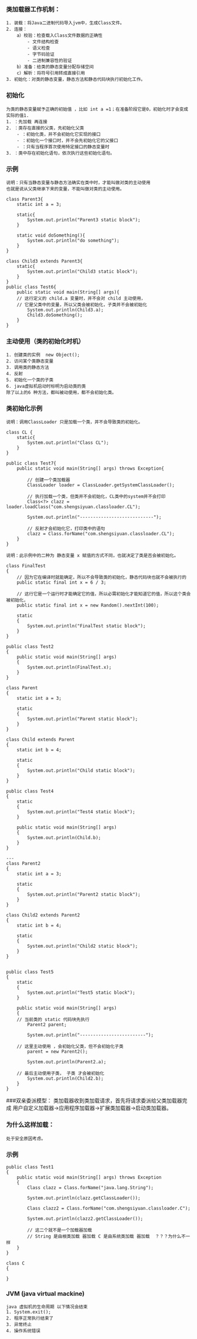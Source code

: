 ### 类加载器工作机制： 
    1. 装载：将Java二进制代码导入jvm中，生成Class文件。 
    2. 连接：
        a）校验：检查载入Class文件数据的正确性
            - 文件结构检查
            - 语义检查
            - 字节码验证
            - 二进制兼容性的验证 
        b）准备：给类的静态变量分配存储空间 
        c）解析：将符号引用转成直接引用 
    3. 初始化：对类的静态变量，静态方法和静态代码块执行初始化工作。

### 初始化
    为类的静态变量赋予正确的初始值 ，比如 int a =1；在准备阶段它是0，初始化时才会变成实际的值1.
    1. ：先加载 再连接
    2. ：类存在直接的父类，先初始化父类
        - ：初始化类，并不会初始化它实现的接口
        - ：初始化一个接口时，并不会先初始化它的父接口
        - ：只有当程序首次使用特定接口的静态变量时
    3. ：类中存在初始化语句，依次执行这些初始化语句。

    
### 示例
    说明：只有当静态变量与静态方法确实在类中时，才能叫做对类的主动使用
    也就是说从父类继承下来的变量，不能叫做对类的主动使用。

```
class Parent3{
    static int a = 3;
    
    static{
        System.out.println("Parent3 static block");
    }
    
    static void doSomething(){
        System.out.println("do something");
    }
}

class Child3 extends Parent3{
    static{
        System.out.println("Child3 static block");
    }
}
public class Test6{
    public static void main(String[] args){
    // 这行定义的 child.a 变量时，并不会对 child 主动使用，
    // 它是父类中的变量，所以父类会被初始化，子类并不会被初始化
        System.out.println(Child3.a);  
        Child3.doSomething();
    }
}
```

### 主动使用（类的初始化时机）
    1. 创建类的实例  new Object();
    2. 访问某个类静态变量
    3. 调用类的静态方法
    4. 反射
    5. 初始化一个类的子类
    6. java虚拟机启动时标明为启动类的类
    除了以上的6 种方法，都叫被动使用，都不会初始化类。

### 类初始化示例
    说明：调用ClassLoader 只是加载一个类，并不会导致类的初始化。
```
class CL {
    static{
        System.out.println("Class CL");
    }
}

public class Test7{
    public static void main(String[] args) throws Exception{ 
        
        // 创建一个类加载器
        ClassLoader loader = ClassLoader.getSystemClassLoader();
        
        // 执行加载一个类，但类并不会初始化，CL类中的system并不会打印
        Class<?> clazz = loader.loadClass("com.shengsiyuan.classloader.CL");
        
        System.out.println("----------------------------");
        
        // 反射才会初始化它，打印类中的语句
        clazz = Class.forName("com.shengsiyuan.classloader.CL");
    }
}
```

    说明：此示例中的二种为 静态变量 x 赋值的方式不同，也就决定了类是否会被初始化。
```
class FinalTest
{
    // 因为它在编译时就能确定，所以不会导致类的初始化，静态代码块也就不会被执行的 
    public static final int x = 6 / 3;

    // 这行它是一个运行时才能确定它的值，所以必需初始化才能知道它的值，所以这个类会被初始化，
    public static final int x = new Random().nextInt(100);
    
    static
    {
        System.out.println("FinalTest static block");
    }
}

public class Test2
{
    public static void main(String[] args)
    {
        System.out.println(FinalTest.x);
    }
}
```

```
class Parent
{
    static int a = 3;
    
    static
    {
        System.out.println("Parent static block");
    }
}

class Child extends Parent
{
    static int b = 4;
    
    static
    {
        System.out.println("Child static block");
    }
}

public class Test4
{
    static
    {
        System.out.println("Test4 static block");
    }
    
    public static void main(String[] args)
    {
        System.out.println(Child.b);
    }
}

---
class Parent2
{
    static int a = 3;
    
    static
    {
        System.out.println("Parent2 static block");
    }
}

class Child2 extends Parent2
{
    static int b = 4;
    
    static
    {
        System.out.println("Child2 static block");
    }
}


public class Test5
{
    static
    {
        System.out.println("Test5 static block");
    }
    
    public static void main(String[] args)
    {
    // 当前类的 static 代码块先执行
        Parent2 parent;
        
        System.out.println("-------------------------");
    
    // 这里主动使用 ，会初始化父类，但不会初始化子类  
        parent = new Parent2();
        
        System.out.println(Parent2.a);
    
    // 最后主动使用子类， 子类 才会被初始化  
        System.out.println(Child2.b);
    }
}
```


###双亲委派模型：
    类加载器收到类加载请求，首先将请求委派给父类加载器完成 
    用户自定义加载器->应用程序加载器->扩展类加载器->启动类加载器。

### 为什么这样加载：
    处于安全原因考虑。

### 示例
```
public class Test1
{
    public static void main(String[] args) throws Exception
    {
        Class clazz = Class.forName("java.lang.String");
    
        System.out.println(clazz.getClassLoader());
        
        Class clazz2 = Class.forName("com.shengsiyuan.classloader.C");
        
        System.out.println(clazz2.getClassLoader());
        
        // 这二个就不是一个加载器加载 
        // String 是由根类加载 器加载 C 是由系统类加载 器加载  ？？？为什么不一样
    }
}

class C
{
   
}
```

### JVM (java virtual mackine)
    java 虚拟机的生命周期 以下情况会结束
    1. System.exit();
    2. 程序正常执行结束了
    3. 异常终止
    4. 操作系统错误